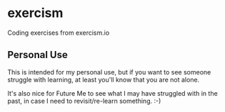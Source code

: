 # exercism
Coding exercises from exercism.io

## Personal Use

This is intended for my personal use, but if you want to see someone struggle with learning, at least you'll know that you are not alone.

It's also nice for Future Me to see what I may have struggled with in the past, in case I need to revisit/re-learn something. :-)
